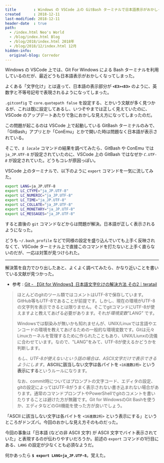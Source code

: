 ```yaml
---
title        : Windows の VSCode 上の GitBash ターミナルで日本語表示がおかしくなった時
created      : 2018-12-11
last-modified: 2018-12-11
header-date  : true
path:
  - /index.html Neo's World
  - /blog/index.html Blog
  - /blog/2018/index.html 2018年
  - /blog/2018/12/index.html 12月
hidden-info:
  original-blog: Corredor
---
```


Windows の VSCode 上では、Git For Windows による Bash ターミナルを利用しているのだが、最近どうも日本語表示がおかしくなってしまった。

よくある「文字化け」とは違って、日本語の表示部分が **`<E3><83>`** のように、英数字と不等号記号で表現されるようになってしまった。

`.gitconfig` で `core.quotepath false` を設定する、とかいう文献が多く見つかるが、これは既に設定してあるし、いつぞやまでは正しく見えていたのに、VSCode のアップデートあたりで急におかしな見え方になってしまったのだ。

この問題が起こるのは VSCode 上で起動している GitBash ターミナルのみで、「GitBash」アプリとか「ConEmu」とかで開いた時は問題なく日本語が表示されている。

そこで、*`$ locale`* コマンドの結果を調べてみたら、GitBash や ConEmu では `ja_JP.UTF-8` が設定されていたのに、VSCode 上の GitBash ではなぜか *`C.UTF-8`* が設定されていた。どうもコレが原因っぽい。

VSCode 上のターミナルで、以下のように `export` コマンドを一気に流してみた。

```bash
export LANG=ja_JP.UTF-8
export LC_CTYPE="ja_JP.UTF-8"
export LC_NUMERIC="ja_JP.UTF-8"
export LC_TIME="ja_JP.UTF-8"
export LC_COLLATE="ja_JP.UTF-8"
export LC_MONETARY="ja_JP.UTF-8"
export LC_MESSAGES="ja_JP.UTF-8"
```

すると直後の `git` コマンドなどからは問題が解決。日本語が正しく表示されるようになった。

どうも `~/.bash_profile` などで同様の設定を盛り込んでいても上手く反映されなくて、VSCode ターミナル上で直接このコマンドを打たないと上手く直らないのだが、一応は対策が見つけられた。

-----

解決策を自力でひり出したあと、よくよく調べてみたら、かなり近いことを書いている文献が見つかった。

- 参考 : [Git - 【Git for Windows】日本語文字化けの解決方法 その2｜teratail](https://teratail.com/questions/94616)

> ほとんどのgitのツール類ではコメントはUTF-8で保存しています。GitHub等もUTF-8であることが前提です。しかし、現在の環境がUTF-8の文字列を表示できるとは限りません。そこでgitコマンドにUTF-8が使えますよと教えてあげる必要があります。それが*環境変数"LANG"* です。
> 
> Windowsでは馴染みが無いかも知れませんが、UNIX/Linuxでは言語やエンコードの環境を教えてあげるための一般的な環境変数です。Gitは元々Linuxカーネルを管理するために作られたこともあり、UNIX/Liunxの流儀に合わせています。なので、"LANG"をみて、UTF-8が使えるかどうかを判断します。
> 
> *もし、UTF-8が使えないという話の場合は、ASCII文字だけで表示できるようにします*。**ASCIIに該当しない文字は各バイトを `<16進数2桁>` という表示にする**というルールになります。
> 
> なお、commit時についてはプロンプトの文字コード、エディタの設定、gitの設定によってはUTF-8がうまく表示されない書き込まれない場合があります。通常のコマンドプロンプトやPowerShellでgitのコメントを書いたりすることは避けた方が無難です。Git for WindowsのGit Bashを使うか、エディタなどのGit機能を使った方が良いでしょう。

「ASCII に該当しない文字は各バイトを `<16進数2桁>` という表示にする」というところがドンズバ。今回のおかしな見え方そのものだった。

今回の事象は「日本語 (などの非 ASCII 文字) が ASCII 文字でバイト表示されていた」と表現するのが伝わりやすいだろうか。前述の `export` コマンドの1行目にある、`LANG` の設定が少なくとも必須なようだ。

何かあったら **`$ export LANG=ja_JP.UTF-8`**。覚えた。
